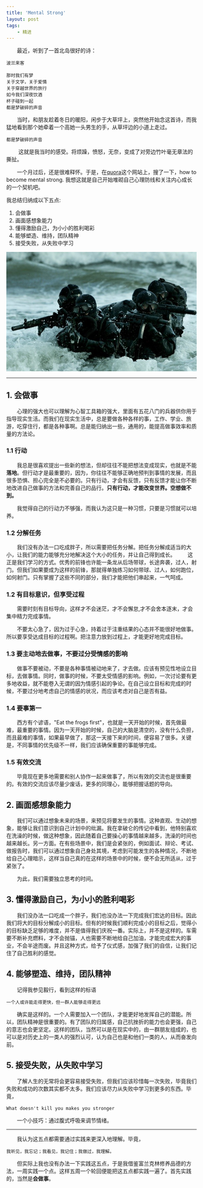 ```yaml
---
title: 'Mental Strong'
layout: post
tags:
    - 精进
---
```



&emsp;&emsp;最近，听到了一首北岛很好的诗：

	波兰来客
	
	那时我们有梦
	关于文学，关于爱情
	关于穿越世界的旅行
	如今我们深夜饮酒
	杯子碰到一起
	都是梦破碎的声音
	
&emsp;&emsp;当时，和朋友趁着冬日的暖阳，闲步于大草坪上，突然他开始念这首诗，而我猛地看到那个她牵着一个高她一头男生的手，从草坪边的小道上走过。

	都是梦破碎的声音
	
&emsp;&emsp;	这就是我当时的感受。将烦躁，愤怒，无奈，变成了对旁边竹叶毫无章法的撕扯。

&emsp;&emsp;一个月过后，还是很难释怀。于是，在[quora](http://www.quora.com)这个网站上，搜了一下，how to become mental strong. 我想这就是自己开始堆砌自己心理防线和关注内心成长的一个契机吧。

我总结归纳成以下五点:


1. 会做事
2. 画面感想象能力
3. 懂得激励自己，为小小的胜利喝彩
4. 能够塑造、维持，团队精神
5. 接受失败，从失败中学习

![image](/media/files/2016/12/19/1.jpg)

***

## 1. 会做事
&emsp;&emsp;心理的强大也可以理解为心智工具箱的强大，里面有五花八门的兵器供你用于指导现实生活。而我们在现实生活中，总是要做各种各样的事，工作、学业、旅游，吃穿住行，都是各种事啊。总是能归纳出一些，通用的，能提高做事效率和质量的方法论。

### 1.1 行动
&emsp;&emsp;我总是很喜欢提出一些新的想法，但却往往不能把想法变成现实，也就是不能**落地**。但行动才是最重要的，因为，你往往不能够正确地预判到事情的发展，而且很多恐惧、担心完全是不必要的。只有行动，才会有反馈，只有反馈才能让你不断地改进自己做事的方法和完善自己的品行。**只有行动，才能改变世界。空想做不到。**

&emsp;&emsp;我觉得自己的行动力不够强，而我认为这只是一种习惯，只要是习惯就可以培养。

### 1.2 分解任务
&emsp;&emsp;我们没有办法一口吃成胖子，所以需要把任务分解。把任务分解成适当的大小，让我们的能力能够充分地解决这个大小的任务，并让自己得到成长。
&emsp;&emsp;这正是我们学习的方式。优秀的前锋也许能一条龙从后场带球，长途奔袭，过人，射门。但我们如果要成为这样的前锋，那就得单独练习如何带球、过人，如何跑位，如何射门。只有掌握了这些不同的部分，我们才能把他们串起来，一气呵成。

### 1.2 有目标意识，但享受过程
&emsp;&emsp;需要时刻有目标导向，这样才不会迷茫，才不会懈怠,才不会舍本逐末，才会集中精力完成事情。

&emsp;&emsp;不要太心急了，因为过于心急，持着过于注重结果的心态并不能很好地做事。所以要享受达成目标的过程啊。把注意力放到过程上，才能更好地完成目标。

### 1.3 要主动地去做事，不要过分受情感的影响
&emsp;&emsp;做事不要被动，不要是各种事情被动地来了，才去做。应该有预见性地设立目标，去做事情。同时，做事的时候，不要太受情感的影响。例如，一次讨论要有更多地收益，就不能卷入无谓的因为情感引起的争论。在自己设立目标和完成的时候，不要过分地考虑自己的情感的状况，而应该考虑对自己是否有益。

### 1.4 要事第一
&emsp;&emsp;西方有个谚语，"Eat the frogs first"，也就是一天开始的时候，首先做最难，最重要的事情。因为一天开始的时候，自己的大脑是清空的，没有什么负担，而且最难的事情，如果最早做了，那这一天接下来的时间，便容易了很多。关键是，不同事情的优先级不一样，我们应该确保重要的事能够完成。

### 1.5 有效交流
&emsp;&emsp;毕竟现在更多地需要和别人协作一起来做事了，所以有效的交流也是很重要的。有效的交流应该尽量少废话，更多的同理心，能够把握话题的导向。

## 2. 画面感想象能力
&emsp;&emsp;我们可以通过想象未来的场景，来预见将要发生的事情。这种直观、生动的想象，能够让我们意识到自己计划中的纰漏。我在拿破仑的传记中看到，他特别喜欢在洗澡的时候，做这种想象，因此随着自己要操心的事情越来越多，洗澡的时间也越来越长。另一方面。在有些场景中，我们是会紧张的，例如面试、辩论、考试、做报告时，我们可以通过想象自己身处其境，考虑到可能发生的各种情况，不断地给自己心理暗示，这样当自己真的在这样的场景中的时候，便不会无所适从，过于紧张了。

&emsp;&emsp;为此，我们需要独立思考的时间。

## 3. 懂得激励自己，为小小的胜利喝彩
&emsp;&emsp;我们没办法一口吃成一个胖子，我们也没办法一下完成我们宏达的目标。因此我们将大的目标分解成小的目标。但有的时候我们顺利完成小的目标之后，觉得小的目标缺乏足够的难度，并不是值得我们庆祝一番。实际上，并不是这样的。车需要不断补充燃料，才不会抛锚，人也需要不断地给自己加油，才能完成宏大的事业，不会半途而废。并且这种方式，给予了仪式感，加强了我们的自信，让我们记住了自己胜利的感觉。

## 4. 能够塑造、维持，团队精神
&emsp;&emsp;记得我参见毅行，看到这样的标语

	一个人或许能走得更快，但一群人能够走得更远

&emsp;&emsp;确实是这样的。一个人需要加入一个团队，才能更好地发挥自己的潜能。所以，团队精神是很重要的。有了团队的归属感，自己抗挫折的能力也会更强，自己的意志也会更坚定。这样的团队，当然可以是在现实中的，由一群朋友组成的，也可以是对历史上的一类人的强烈认可，认为自己也是和他们一类的人，从而奋发向前。

## 5. 接受失败，从失败中学习
&emsp;&emsp;了解人生的无常将会更容易接受失败，但我们应该珍惜每一次失败，毕竟我们失败和成功的次数其实都不太多。我们应该尽力从失败中学习到更多的东西。毕竟，

	What doesn't kill you makes you stronger
	
&emsp;&emsp;一个小技巧：通过腹式呼吸来调节情绪。
	
***

&emsp;&emsp;我认为这五点都需要通过实践来更深入地理解。毕竟，

	我听见，我忘记；我看见，我记住；我做过，我理解。
	
&emsp;&emsp;但实际上我也没有办法一下实践这五点，于是我借鉴富兰克林修养品德的方法，一周实践一个点。这样五周一个轮回便能把这五点都实践一遍了。首先实践的，当然是**会做事**。
